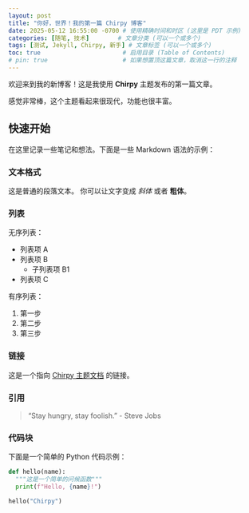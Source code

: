 ```yaml
---
layout: post
title: "你好，世界！我的第一篇 Chirpy 博客"
date: 2025-05-12 16:55:00 -0700 # 使用精确时间和时区 (这里是 PDT 示例)
categories: [随笔, 技术]        # 文章分类 (可以一个或多个)
tags: [测试, Jekyll, Chirpy, 新手] # 文章标签 (可以一个或多个)
toc: true                       # 启用目录 (Table of Contents)
# pin: true                     # 如果想置顶这篇文章，取消这一行的注释
---
```


欢迎来到我的新博客！这是我使用 **Chirpy** 主题发布的第一篇文章。

感觉非常棒，这个主题看起来很现代，功能也很丰富。

## 快速开始

在这里记录一些笔记和想法。下面是一些 Markdown 语法的示例：

### 文本格式

这是普通的段落文本。
你可以让文字变成 *斜体* 或者 **粗体**。

### 列表

无序列表：
* 列表项 A
* 列表项 B
  * 子列表项 B1
* 列表项 C

有序列表：
1. 第一步
2. 第二步
3. 第三步

### 链接

这是一个指向 [Chirpy 主题文档](https://chirpy.cotes.page/) 的链接。

### 引用

> “Stay hungry, stay foolish.” - Steve Jobs

### 代码块

下面是一个简单的 Python 代码示例：

```python
def hello(name):
  """这是一个简单的问候函数"""
  print(f"Hello, {name}!")

hello("Chirpy")
